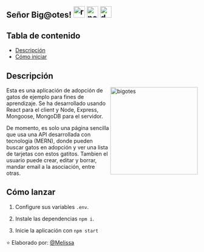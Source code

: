 <h2> Señor Big@otes! <img src="https://github.com/MelissaMelendez15/asset/blob/main/react.png" alt="react" width="30"> <img src="https://github.com/MelissaMelendez15/asset/blob/main/nodejs.png" alt="node" width="30"> <img src="https://github.com/MelissaMelendez15/asset/blob/main/database.png" alt="db" width="30">
</h2>

## Tabla de contenido

- [Descripción](#descripción)
- [Cómo iniciar](#cómo-iniciar)

## Descripción

<img align='right' src="https://github.com/MelissaMelendez15/asset/blob/main/cat.png" alt="bigotes" width="230">

Esta es una aplicación de adopción de gatos de ejemplo para fines de aprendizaje. Se ha desarrollado usando React para el client y Node, Express, Mongoose, MongoDB para el servidor.

De momento, es solo una página sencilla que usa una API desarrollada con tecnologia (MERN), donde pueden buscar gatos en adopción y ver una lista de tarjetas con estos gatitos. Tambien el usuario puede crear, editar y borrar, mandar email a la asociación, entre otras.

## Cómo lanzar

1. Configure sus variables `.env`.

2. Instale las dependencias `npm i`.

3. Inicie la aplicación con `npm start`


⭐️ Elaborado por: [@Melissa](https://github.com/)
